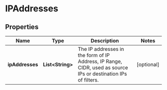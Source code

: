 # IPAddresses

## Properties
Name | Type | Description | Notes
------------ | ------------- | ------------- | -------------
**ipAddresses** | **List&lt;String&gt;** | The IP addresses in the form of IP Address, IP Range, CIDR, used as source IPs or destination IPs of filters. |  [optional]
